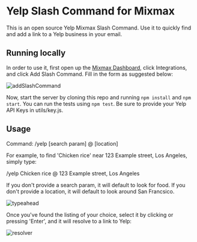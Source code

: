 # Yelp Slash Command for Mixmax

This is an open source Yelp Mixmax Slash Command. Use it to quickly find and add a link to a Yelp business in your email.

## Running locally

In order to use it, first open up the [Mixmax Dashboard](http://sdk.mixmax.com/docs/the-mixmax-dashboard), click Integrations, and click Add Slash Command. Fill in the form as suggested below:

![addSlashCommand](https://raw.github.com/pllx/mixmax-yelp-slash-command/master/assets/addSlashCommand.png)

Now, start the server by cloning this repo and running `npm install` and `npm start`. You can run the tests using `npm test`. Be sure to provide your Yelp API Keys in utils/key.js.

## Usage
Command: /yelp [search param] @ [location]

For example, to find 'Chicken rice' near 123 Example street, Los Angeles, simply type:

/yelp Chicken rice @ 123 Example street, Los Angeles

If you don't provide a search param, it will default to look for food. If you don't provide a location, it will default to look around San Francsico.


![typeahead](https://raw.github.com/pllx/mixmax-yelp-slash-command/master/assets/typeahead.png)


Once you've found the listing of your choice, select it by clicking or pressing 'Enter', and it will resolve to a link to Yelp:


![resolver](https://raw.github.com/pllx/mixmax-yelp-slash-command/master/assets/resolver.png)
